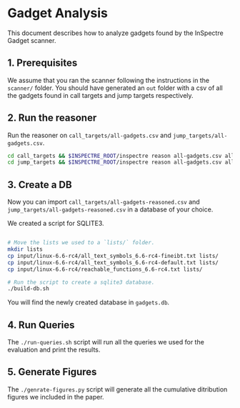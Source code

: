 # Gadget Analysis

This document describes how to analyze gadgets found by the InSpectre Gadget
scanner.

## 1. Prerequisites

We assume that you ran the scanner following the instructions in the
`scanner/` folder. You should have generated an `out` folder with a csv
of all the gadgets found in call targets and jump targets respectively.

## 2. Run the reasoner

Run the reasoner on `call_targets/all-gadgets.csv` and `jump_targets/all-gadgets.csv`.

```sh
cd call_targets && $INSPECTRE_ROOT/inspectre reason all-gadgets.csv all-gadgets-reasoned.csv && cd ..
cd jump_targets && $INSPECTRE_ROOT/inspectre reason all-gadgets.csv all-gadgets-reasoned.csv && cd ..
```

## 3. Create a DB

Now you can import `call_targets/all-gadgets-reasoned.csv` and `jump_targets/all-gadgets-reasoned.csv` in a database of your choice.

We created a script for SQLITE3.

```sh

# Move the lists we used to a `lists/` folder.
mkdir lists
cp input/linux-6.6-rc4/all_text_symbols_6.6-rc4-fineibt.txt lists/
cp input/linux-6.6-rc4/all_text_symbols_6.6-rc4-default.txt lists/
cp input/linux-6.6-rc4/reachable_functions_6.6-rc4.txt lists/

# Run the script to create a sqlite3 database.
./build-db.sh
```

You will find the newly created database in `gadgets.db`.

## 4. Run Queries

The `./run-queries.sh` script will run all the queries we used for
the evaluation and print the results.

## 5. Generate Figures

The `./genrate-figures.py` script will generate all the cumulative ditribution
figures we included in the paper.
